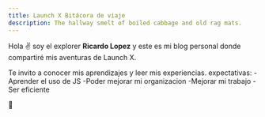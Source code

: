 ```yaml
---
title: Launch X Bitácora de viaje
description: The hallway smelt of boiled cabbage and old rag mats.
---
```


Hola ✌️  soy el explorer **Ricardo Lopez** y este es mi blog personal donde compartiré mis aventuras de Launch X.

Te invito a conocer mis aprendizajes y leer mis experiencias.
expectativas:
-Aprender el uso de JS
-Poder mejorar mi organizacion
-Mejorar mi trabajo
-Ser eficiente

🚀
